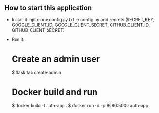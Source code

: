 How to start this application 
--------------------------------------------------------------

- Install it::
	git clone 
    config.py.txt -> config.py
    add secrets (SECRET_KEY,
                GOOGLE_CLIENT_ID,
                GOOGLE_CLIENT_SECRET,
                GITHUB_CLIENT_ID,
                GITHUB_CLIENT_SECRET)

- Run it::

    # Create an admin user
    $ flask fab create-admin
     
    # Docker build and run
    $ docker build -t auth-app .
    $ docker run -d -p 8080:5000 auth-app 
